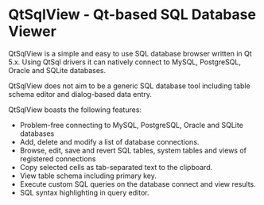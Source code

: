 # QtSqlView - Qt-based SQL Database Viewer

QtSqlView is a simple and easy to use SQL database browser written in Qt 5.x.
Using QtSql drivers it can natively connect to MySQL, PostgreSQL, Oracle and SQLite databases.

QtSqlView does not aim to be a generic SQL database tool including table schema
editor and dialog-based data entry.

QtSqlView boasts the following features:

 * Problem-free connecting to MySQL, PostgreSQL, Oracle and SQLite databases
 * Add, delete and modify a list of database connections.
 * Browse, edit, save and revert SQL tables, system tables and views of registered connections
 * Copy selected cells as tab-separated text to the clipboard.
 * View table schema including primary key.
 * Execute custom SQL queries on the database connect and view results.
 * SQL syntax highlighting in query editor.
